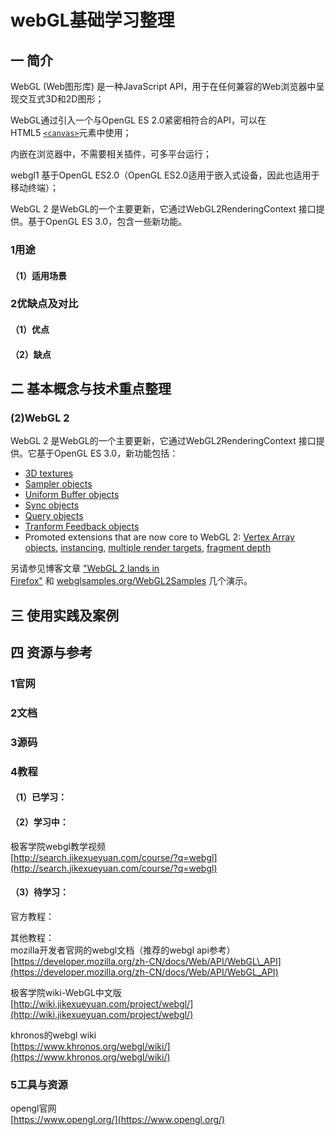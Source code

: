 # webGL基础学习整理

## 一 简介

WebGL \(Web图形库\) 是一种JavaScript API，用于在任何兼容的Web浏览器中呈现交互式3D和2D图形；

WebGL通过引入一个与OpenGL ES 2.0紧密相符合的API，可以在HTML5 [`<canvas>`](https://developer.mozilla.org/zh-CN/docs/Web/HTML/Element/canvas)元素中使用；

内嵌在浏览器中，不需要相关插件，可多平台运行；

webgl1 基于OpenGL ES2.0（OpenGL ES2.0适用于嵌入式设备，因此也适用于移动终端）；

WebGL 2 是WebGL的一个主要更新，它通过WebGL2RenderingContext 接口提供。基于OpenGL ES 3.0，包含一些新功能。

### 1用途

#### （1）适用场景

### 2优缺点及对比

#### （1）优点

#### （2）缺点

## 二 基本概念与技术重点整理



### \(2\)WebGL 2

WebGL 2 是WebGL的一个主要更新，它通过WebGL2RenderingContext 接口提供。它基于OpenGL ES 3.0，新功能包括：

* [3D textures](https://developer.mozilla.org/en-US/docs/Web/API/WebGL2RenderingContext/texImage3D)
* [Sampler objects](https://developer.mozilla.org/en-US/docs/Web/API/WebGLSampler)
* [Uniform Buffer objects](https://developer.mozilla.org/en-US/docs/Web/API/WebGL2RenderingContext#Uniform_buffer_objects)
* [Sync objects](https://developer.mozilla.org/en-US/docs/Web/API/WebGLSync)
* [Query objects](https://developer.mozilla.org/en-US/docs/Web/API/WebGLQuery)
* [Tranform Feedback objects](https://developer.mozilla.org/en-US/docs/Web/API/WebGLTransformFeedback)
* Promoted extensions that are now core to WebGL 2: [Vertex Array objects](https://developer.mozilla.org/en-US/docs/Web/API/WebGLVertexArrayObject), [instancing](https://developer.mozilla.org/en-US/docs/Web/API/WebGL2RenderingContext/drawArraysInstanced), [multiple render targets](https://developer.mozilla.org/en-US/docs/Web/API/WebGL2RenderingContext/drawBuffers), [fragment depth](https://developer.mozilla.org/en-US/docs/Web/API/EXT_frag_depth)

另请参见博客文章 ["WebGL 2 lands in Firefox"](https://hacks.mozilla.org/2017/01/webgl-2-lands-in-firefox/) 和 [webglsamples.org/WebGL2Samples](http://webglsamples.org/WebGL2Samples/) 几个演示。

## 三 使用实践及案例

## 四 资源与参考

### 1官网

### 2文档

### 3源码

### 4教程

#### （1）已学习：

#### （2）学习中：

极客学院webgl教学视频  
[http://search.jikexueyuan.com/course/?q=webgl](http://search.jikexueyuan.com/course/?q=webgl)

#### （3）待学习：

官方教程：

其他教程：  
mozilla开发者官网的webgl文档（推荐的webgl api参考）  
[https://developer.mozilla.org/zh-CN/docs/Web/API/WebGL\_API](https://developer.mozilla.org/zh-CN/docs/Web/API/WebGL_API)

极客学院wiki-WebGL中文版  
[http://wiki.jikexueyuan.com/project/webgl/](http://wiki.jikexueyuan.com/project/webgl/)

khronos的webgl wiki  
[https://www.khronos.org/webgl/wiki/](https://www.khronos.org/webgl/wiki/)

### 5工具与资源

opengl官网  
[https://www.opengl.org/](https://www.opengl.org/)

